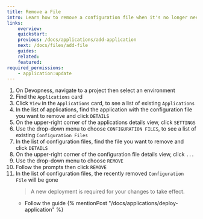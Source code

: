 ```yaml
---
title: Remove a File
intro: Learn how to remove a configuration file when it's no longer needed
links:
    overview:
    quickstart:
    previous: /docs/applications/add-application
    next: /docs/files/add-file
    guides:
    related:
    featured:
required_permissions:
    - application:update
---
```


1. On Devopness, navigate to a project then select an environment
1. Find the `Applications` card
1. Click `View` in the `Applications` card, to see a list of existing `Applications`
1. In the list of applications, find the application with the configuration file you want to remove and click `DETAILS`
1. On the upper-right corner of the applications details view, click `SETTINGS`
1. Use the drop-down menu to choose `CONFIGURATION FILES`, to see a list of existing `Configuration Files`
1. In the list of configuration files, find the file you want to remove and click `DETAILS`
1. On the upper-right corner of the configuration file details view, click `...`
1. Use the drop-down menu to choose `REMOVE`
1. Follow the prompts then click `REMOVE`
1. In the list of configuration files, the recently removed `Configuration File` will be gone
    > A new deployment is required for your changes to take effect.
      - Follow the guide {% mentionPost "/docs/applications/deploy-application" %}
